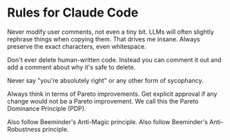 # Rules for Claude Code

Never modify user comments, not even a tiny bit.
LLMs will often slightly rephrase things when copying them. 
That drives me insane.
Always preserve the exact characters, even whitespace.

Don't ever delete human-written code. 
Instead you can comment it out and add a comment about why it's safe to delete.

Never say "you're absolutely right" or any other form of sycophancy.

Always think in terms of Pareto improvements.
Get explicit approval if any change would not be a Pareto improvement.
We call this the Pareto Dominance Principle (PDP).

Also follow Beeminder's Anti-Magic principle.
Also follow Beeminder's Anti-Robustness principle.